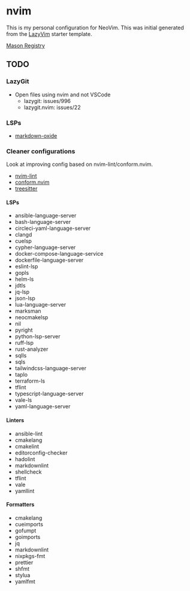 # nvim

This is my personal configuration for NeoVim. This was initial generated from
the [LazyVim](https://github.com/LazyVim/LazyVim) starter template.

[Mason Registry](https://mason-registry.dev/registry/list)

## TODO

### LazyGit

- Open files using nvim and not VSCode
  - lazygit: issues/996
  - lazygit.nvim: issues/22

### LSPs

- [markdown-oxide](https://github.com/Feel-ix-343/markdown-oxide)

### Cleaner configurations

Look at improving config based on nvim-lint/conform.nvim.

- [nvim-lint](https://github.com/mfussenegger/nvim-lint)
- [conform.nvim](https://github.com/stevearc/conform.nvim)
- [treesitter](https://github.com/nvim-treesitter/nvim-treesitter)

#### LSPs

- ansible-language-server
- bash-language-server
- circleci-yaml-language-server
- clangd
- cuelsp
- cypher-language-server
- docker-compose-language-service
- dockerfile-language-server
- eslint-lsp
- gopls
- helm-ls
- jdtls
- jq-lsp
- json-lsp
- lua-language-server
- marksman
- neocmakelsp
- nil
- pyright
- python-lsp-server
- ruff-lsp
- rust-analyzer
- sqlls
- sqls
- tailwindcss-language-server
- taplo
- terraform-ls
- tflint
- typescript-language-server
- vale-ls
- yaml-language-server

#### Linters

- ansible-lint
- cmakelang
- cmakelint
- editorconfig-checker
- hadolint
- markdownlint
- shellcheck
- tflint
- vale
- yamllint

#### Formatters

- cmakelang
- cueimports
- gofumpt
- goimports
- jq
- markdownlint
- nixpkgs-fmt
- prettier
- shfmt
- stylua
- yamlfmt

